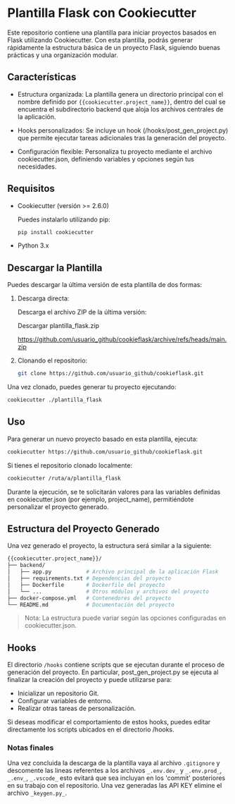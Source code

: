 # Plantilla Flask con Cookiecutter

Este repositorio contiene una plantilla para iniciar proyectos basados en Flask utilizando Cookiecutter. Con esta plantilla, podrás generar rápidamente la estructura básica de un proyecto Flask, siguiendo buenas prácticas y una organización modular.

## Características

- Estructura organizada: La plantilla genera un directorio principal con el nombre definido por `{{cookiecutter.project_name}}`, dentro del cual se encuentra el subdirectorio backend que aloja los archivos centrales de la aplicación.

- Hooks personalizados: Se incluye un hook (/hooks/post_gen_project.py) que permite ejecutar tareas adicionales tras la generación del proyecto.

- Configuración flexible: Personaliza tu proyecto mediante el archivo cookiecutter.json, definiendo variables y opciones según tus necesidades.

## Requisitos

- Cookiecutter (versión >= 2.6.0)

    Puedes instalarlo utilizando pip:

  ```bash
  pip install cookiecutter
  ```  
- Python 3.x

## Descargar la Plantilla

Puedes descargar la última versión de esta plantilla de dos formas:

1. Descarga directa:

    Descarga el archivo ZIP de la última versión:

    Descargar plantilla_flask.zip

    https://github.com/usuario_github/cookieflask/archive/refs/heads/main.zip


2. Clonando el repositorio:

    ```bash
    git clone https://github.com/usuario_github/cookieflask.git
    ```
Una vez clonado, puedes generar tu proyecto ejecutando:

```bash
cookiecutter ./plantilla_flask
```

## Uso

Para generar un nuevo proyecto basado en esta plantilla, ejecuta:

```bash
cookiecutter https://github.com/usuario_github/cookieflask.git
```
Si tienes el repositorio clonado localmente:

```bash
cookiecutter /ruta/a/plantilla_flask
```

Durante la ejecución, se te solicitarán valores para las variables definidas en cookiecutter.json (por ejemplo, project_name), permitiéndote personalizar el proyecto generado.

## Estructura del Proyecto Generado

Una vez generado el proyecto, la estructura será similar a la siguiente:

```bash
{{cookiecutter.project_name}}/
├── backend/
│   ├── app.py           # Archivo principal de la aplicación Flask
│   ├── requirements.txt # Dependencias del proyecto
│   ├── Dockerfile       # Dockerfile del proyecto
│   └── ...              # Otros módulos y archivos del proyecto
├── docker-compose.yml   # Contenedores del proyecto
└── README.md            # Documentación del proyecto
```
> Nota: La estructura puede variar según las opciones configuradas en cookiecutter.json.

## Hooks

El directorio `/hooks` contiene scripts que se ejecutan durante el proceso de generación del proyecto. En particular, post_gen_project.py se ejecuta al finalizar la creación del proyecto y puede utilizarse para:

- Inicializar un repositorio Git.
- Configurar variables de entorno.
- Realizar otras tareas de personalización.

Si deseas modificar el comportamiento de estos hooks, puedes editar directamente los scripts ubicados en el directorio /hooks.


### Notas finales

Una vez concluida la descarga de la plantilla vaya al archivo `.gitignore` y descomente las lineas referentes a los archivos `_.env.dev_` y `_.env.prod_`, `_.env_`, `_.vscode_` esto evitará que sea incluyan en los 'commit' posteriores en su trabajo con el repositorio.
Una vez generadas las API KEY elimine el archivo `_keygen.py_`.